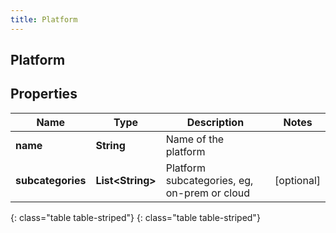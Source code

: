 ```yaml
---
title: Platform
---
```

## Platform


## Properties

| Name | Type | Description | Notes |
| ------------ | ------------- | ------------- | ------------- |
| **name** | **String** | Name of the platform |  |
| **subcategories** | **List&lt;String&gt;** | Platform subcategories, eg, on-prem or cloud |  [optional] |
{: class="table table-striped"}
{: class="table table-striped"}


